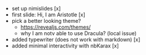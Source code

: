 - set up nimislides [x]
- first slide: Hi, I am Aristotle [x]
- pick a better looking theme?
  - https://revealjs.com/themes/
  - why I am notv able to use Dracula? (local issue)
- added typewriter (does not work with markdown) [x]
- added minimal interactivity with nbKarax [x]

